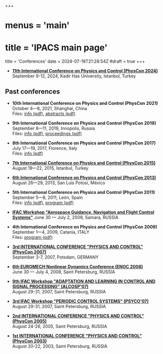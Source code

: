 +++
# menus = 'main'
# title = 'IPACS main page'
title = 'Conferences'
date = 2024-07-18T21:28:54Z
#draft = true
+++



* **[11th International Conference on Physics and Control (PhysCon 2024)](https://physcon2024.khas.edu.tr)**  
September 9-12, 2024, Kadir Has University, Istanbul, Turkey




## Past conferences


* **10th International Conference on Physics and Control (PhysCon 2021)**  
October 4&mdash;8, 2021, Shanghai, China  
Files:
  [info (pdf)](files/PhysCon2021_Info.pdf),
  [abstracts (pdf)](files/PhysCon2021_Abstracts.pdf)</a>


* **9th International Conference on Physics and Control (PhysCon 2019)**  
September 8&mdash;11, 2019, Innopolis, Russia  
Files:
  [info (pdf)](files/PhysCon2019_Info.pdf),
  [proceedings (pdf)](files/PhysCon2019_Proceedings.pdf)

* **8th International Conference on Physics and Control (PhysCon 2017)**  
July 17&mdash;19, 2017, Florence, Italy  
Files:
  [info (pdf)](files/PhysCon2017_Info.pdf)

* **[7th International Conference on Physics and Control (PhysCon 2015)](http://physcon2015.itu.edu.tr)**  
August 19&mdash;22, 2015, Istanbul, Turkey

* **[6th International Conference on Physics and Control (PhysCon 2013)](http://www.ipicyt.edu.mx/physcon2013/physcon2013.html)**  
August 26&mdash;29, 2013, San Luis Potosí, México


* **5th International Conference on Physics and Control (PhysCon 2011)**  
September 5&mdash;8, 2011, León, Spain  
Files:
  [info (pdf)](files/PhysCon2011_Info.pdf),
  [program (pdf)](files/PhysCon2011_Program.pdf)


* **[IFAC Workshop "Aerospace Guidance, Navigation and Flight Control Systems"](http://www.ssc.smr.ru/agnfcs09.html)** 
  June 30 &mdash; July 2, 2009, Samara, RUSSIA

* **4th International Conference on Physics and Control (PhysCon 2009)**  
September 1&mdash;4, 2009, Catania, ITALY  
Files:
[program (pdf)](files/PhysCon2009_Program.pdf)


* **[3rd  INTERNATIONAL CONFERENCE "PHYSICS AND CONTROL" (PhysCon 2007)](https://publishup.uni-potsdam.de/opus4-ubp/frontdoor/index/index/year/2007/docId/1412)**  
September 3-7, 2007, Potsdam, GERMANY


* **[6th EUROMECH Nonlinear Dynamics Conference (ENOC 2008)](enoc08)**  
  June 30 &mdash; July 4, 2008, Saint Petersburg, RUSSIA


* **[9th IFAC Workshop "ADAPTATION AND LEARNING IN CONTROL AND SIGNAL PROCESSING" (ALCOSP'07)](alcosp07)**  
August 29-31, 2007, Saint Petersburg, RUSSIA


* **[3rd IFAC Workshop "PERIODIC CONTROL SYSTEMS" (PSYCO'07)](psyco07)**  
August 29-31, 2007, Saint Petersburg, RUSSIA


* **[2nd INTERNATIONAL CONFERENCE "PHYSICS AND CONTROL" (PhysCon 2005)](2005)**  
August 24-26, 2005, Saint Petersburg, RUSSIA


* **[1st INTERNATIONAL CONFERENCE "PHYSICS AND CONTROL" (PhysCon 2003)](2003)**  
  August 20-22, 2003, Saint Petersburg, RUSSIA




